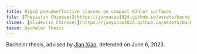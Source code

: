 ```yaml
---
title: Rigid pseudoeffective classes on compact Kähler surfaces
file: [Thesis(in Chinese)](https://junyucao1024.github.io/assets/bachelor_thesis/thesis_submited(chn).pdf)
slides: [Slides(in Chinese)](https://junyucao1024.github.io/assets/bachelor_thesis/slide_junyu(chn).pdf)
taxon: Bachelor Thesis
---
```


Bachelor thesis, advised by [Jian Xiao](https://sites.google.com/view/jianxiao/home), defended 
on June 6, 2023.